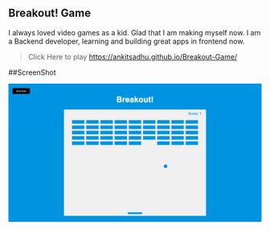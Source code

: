 ## Breakout! Game
I always loved video games as a kid. Glad that I am making myself now. I am a Backend developer, learning and building great apps in frontend now.
> Click Here to play https://ankitsadhu.github.io/Breakout-Game/

##ScreenShot

![Screenshot](images/Screenshot.png)
